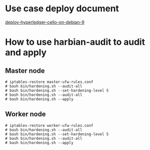 # Use case deploy document
[deploy-hyperledger-cello-on-debian-9](https://github.com/hardenedlinux/Debian-GNU-Linux-Profiles/blob/master/docs/blockchains/deploy-hyperledger-cello-on-debian-9.md)

# How to use harbian-audit to audit and apply 

## Master node 
```
# iptables-restore master-ufw-rules.conf 
# bash bin/hardening.sh --audit-all 
# bash bin/hardening.sh --set-hardening-level 5 
# bash bin/hardening.sh --audit-all 
# bash bin/hardening.sh --apply
```

## Worker node 
```
# iptables-restore worker-ufw-rules.conf
# bash bin/hardening.sh --audit-all 
# bash bin/hardening.sh --set-hardening-level 5 
# bash bin/hardening.sh --audit-all
# bash bin/hardening.sh --apply
```
